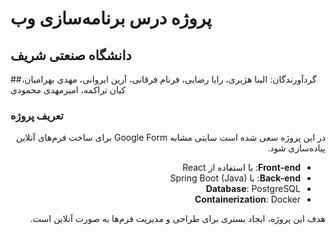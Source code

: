 # پروژه درس برنامه‌سازی وب

## دانشگاه صنعتی شریف

##گردآورندگان: الینا هژبری، رایا رضایی، فرنام فرقانی، آرین ایروانی، مهدی بهرامیان، کیان تراکمه، امیرمهدی محمودی

### تعریف پروژه
<div dir="rtl" align="right">

در این پروژه سعی شده است سایتی مشابه Google Form برای ساخت فرم‌های آنلاین پیاده‌سازی شود.  

- **Front-end**: با استفاده از React  
- **Back-end**: با Spring Boot (Java)  
- **Database**: PostgreSQL  
- **Containerization**: Docker  

هدف این پروژه، ایجاد بستری برای طراحی و مدیریت فرم‌ها به صورت آنلاین است.

</div>

